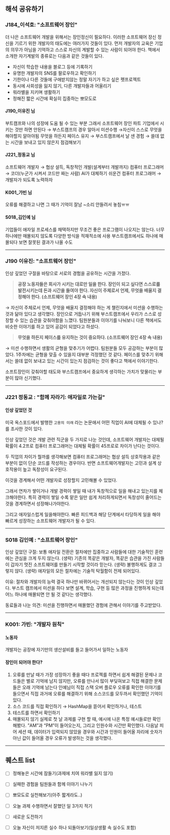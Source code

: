 
## 해석 공유하기

### J184_이석호: "소프트웨어 장인"
더 나은 소프트웨어 개발을 위해서는 장인정신이 필요하다.
이러한 소프트웨어 장신 정신을 기르기 위한 개발자의 태도에는 여러가지 것들이 있다.
먼저 개발자의 교육은 기업의 의무가 아님을 기억하고 스스로 자신의 계발할 수 있는 사람이 되어야 한다.
책에서 소개한 자기계발의 종류로는 다음과 같은 것들이 있다.
- 자신이 학습한 내용을 블로그 등에 기록하기
- 유명한 개발자의 SNS를 팔로우하고 확인하기
- 기한이나 다른 것들에 구애받지않는 정말 자기가 하고 싶은 펫프로젝트
- 동시에 사회성을 잃지 않기, 다른 개발자들과 어울리기
- 워라밸을 지키며 생활하기
- 정해진 짧은 시간에 확실히 집중하는 뽀모도로
#### J190_이유진 님
부트캠프와 나의 성장에 도움 될 수 있는 부분
그래서 소프트웨어 장인 파트
기업에서 시키는 것만 하면 안된다 → 부스트캠프의 경우 알아서 미션수행 →자신이 스스로 무엇을 해야할지 알아야됨
무엇을 하든지 페이스 유지 → 부스트캠프에서 날 샌 경험 → 쓸데 없는 시간을 보내고 있지 않은지 점검해보기
#### J221_정동교 님
소프트웨어 개발자 → 협상 설득, 독창적인 개발(설계부터 개발까지)
컴퓨터 프로그래머 → 코더(누군가 시켜서 코드만 짜는 사람)
AI가 대체하기 쉬운건 컴퓨터 프로그래머 → 개발자가 되도록 노력하자
#### K001_가빈 님
오류를 해결하고 나면 그 때가 기억이 잘남 
~소리 안들려서 놓침ㅠㅠ
#### S018_김인예 님
기업들이 애자일 프로세스를 채택하지만 무조건 좋은 프로그램이 나오지는 않는다.
너무 하나에만 매몰되지 않도록 다양한 방식을 적재적소에 사용
부스트캠프에서도 하나에 매몰되다 보면 잘못된 결과가 나올 수도


---

### J190 이유진:  "소프트웨어 장인"

인상 깊었던 구절을 바탕으로 서로의 경험을 공유하는 시간을 가졌다. 

> **공장 노동자들은 회사가 시키는 대로만 일을 한다. 
장인이 되고 싶다면 스스로를 발전시키는데 돈과 시간을 들여야 한다. 
자신이 주체로서 언제, 무엇을 배울지 결정해야 한다. (소프트웨어 장인 4장 속 내용)**
> 

→ 자신이 주체로서 언제, 무엇을 배울지 결정해야 하는 게 챌린지에서 미션을 수행하는 것과 닮아 있다고 생각했다. 장인으로 거듭나기 위해 부스트캠프에서 우리가 스스로 성장할 수 있는 습관을 갖춰야함을 느꼈다. 팀원분들과 이야기를 나눠보니 다른 책에서도 비슷한 이야기를 하고 있어 공감이 되었다고 하셨다.


> **무엇을 하든지 페이스를 유지하는 것이 중요하다. (소프트웨어 장인 4장 속 내용)**
> 

→ 미션 수행하면서 생활의 균형을 맞추기가 어렵다. 팀원분들 모두 공감하는 부분이 많았다. 1주차에는 균형을 맞출 수 있을지 대부분 걱정했던 것 같다. 페이스를 맞추기 위해서는 쓸데 없이 보내고 있는 시간이 있는지 점검하는 것이 좋다고 책에서 이야기한다.

소프트장인이 갖춰야할 태도와 부스트캠프에서 중요하게 생각하는 가치가 맞물리는 부분이 많아 신기했다.

---

### J221 정동교 : "함께 자라기: 애자일로 가는길"
#### 인상 깊었던 것
미국 옥스포드에서 발행한 `고용의 미래` 라는 논문애서 어떤 직업이 AI에 대체될 수 있나?를 조사한 것이 있다.

인상 깊었던 것은 개발 관련 직군을 두 가지로 나눈 것인데, 소프트웨어 개발자는 대체될 확률이 4.2프로
컴퓨터 프로그래머는 대체될 확률이 45프로로 차이가 난다는 것이다.

두 직업의 차이가 뭘까를 생각해보면 컴퓨터 프로그래머는 협상 설득 상호작용과 같은 부분이 없이 단순 코드를 작성하는 경우이다. 반면 소프트웨어개발자는 고민과 설계 상호작용이 높고 독창성이 요구된다.

이것을 경계해서 어떤 개발자로 성장할지 고민해볼 수 있었다.

그래서 연차가 쌓이거나 개발 경력이 쌓일 때 내가 독창적으로 일을 해내고 있는지를 체크해야한다. 특히 경력이 쌓일 수록 맡은 일만 쉽게 처리하게되면서 독창성이 줄어드는 것을 경계하면서 성장해나가야한다.

그리고 애자일스럽게 일을해야한다. 빠른 피드백과 해당 단계에서 타당하게 일을 해야 빠르게 성장하는 소프트웨어 개발자가 될 수 있다.

---

### S018 김인예 :  "소프트웨어 장인"
인상 깊었던 구절: 보통 애자일 전환은 절차에만 집중하고 사람들에 대한 기술적인 훈련에는 관심을 크게 두지 않는다. (생략) 기존의 똑같은 개발자, 똑같은 습관을 가진 사람들이 갑자기 멋진 소프트웨어를 만들기 시작할 것이라 믿는다. (생략) 불행하게도 결코 그렇지 않다. (생략) 애자일의 모든 절차에는 기술적 탁월함이 전제 되어있다.


이유: 절차와 개발자의 능력 결국 하나만 바뀌어서는 개선되지 않는다는 것이 인상 깊었다. 부스트 캠프에서 미션을 하다 보면 설계, 학습, 구현 등 많은 과정을 진행하게 되는데 어느 하나에 매몰되면 안 될 것 같다는 생각했다.

동료들과 나눈 의견: 미션을 진행하면서 매몰했던 경험에 관해서 이야기를 주고받았다.


---
### K001: 가빈: "개발자 원칙"
#### 노동자
개발자는 공장에 자기만의 생산설비를 들고 들어가서 일하는 노동자

#### 장인이 되어야 한다?
1. 오류를 만날 때가 가장 성장하기 좋을 때다
프로젝를 하면서 쉽게 해결된 문제나 코드들은 별로 기억에 남지 않지만, 오류를 만나서 많이 부딪혀보고 직접 해결한 문제들은 오래 기억에 남는다
인예님이 직접 스택 오버 플로우 오류를 확인한 이야기를 들으면서 직접 과거에 오류를 해결하기 위해 소스코드를 모두까서 확인했던 기억이 있다.
2. 소스 코드를 직접 확인하기 → HashMap을 뜯어서 확인하거나, 테스트
3. 테스트를 하면서 확인하기
4. 매몰되지 않기
실제로 첫 날 과제를 구현 할 때, 예시에 나온 특정 예시들로만 확인해봤다. ”AM”과 “PM”이 들어오는지, 그리고 인원수와 시간만 확인했다. 다음날 피어 세션 때, 데이터가 입력되지 않았을 경우와 시간과 인원이 들어올 자리에 숫자가 아닌 값이 들어올 경우 오류가 발생하는 것을 생각했다.

---

## 퀘스트 list
- [ ] 정해놓은 시간에 잠들기(과제에 치여 워라밸 잃지 않기)
- [ ] 실패한 경험을 팀원들과 함께 이야기 나누기
- [ ] 뽀모도로 실천해보기(아주 짧게라도..)
- [ ] 오늘 과제 수행하면서 잘했던 일 3가지 적기
- [ ] 새로운 도전하기
- [ ] 오늘 자신이 저지른 실수 하나 되돌아보기(일상생활 속 실수도 포함)



